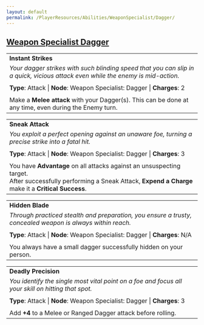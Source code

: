```yaml
---
layout: default
permalink: /PlayerResources/Abilities/WeaponSpecialist/Dagger/
---
```

## [Weapon Specialist Dagger](#Dagger)

|                                                                                                                                                            |
| :--------------------------------------------------------------------------------------------------------- |
| **Instant Strikes** |
| *Your dagger strikes with such blinding speed that you can slip in a quick, vicious attack even while the enemy is mid-action.* |
| |
| **Type**: Attack \| **Node**: Weapon Specialist: Dagger \| **Charges**: 2 |
| |
| Make a **Melee attack** with your Dagger(s). This can be done at any time, even during the Enemy turn. |

|                                                                                                                                                            |
| :--------------------------------------------------------------------------------------------------------- |
| **Sneak Attack** |
| *You exploit a perfect opening against an unaware foe, turning a precise strike into a fatal hit.* |
| |
| **Type**: Attack \| **Node**: Weapon Specialist: Dagger \| **Charges**: 3 |
| |
| You have **Advantage** on all attacks against an unsuspecting target.<br>After successfully performing a Sneak Attack, **Expend a Charge** make it a **Critical Success**. |

|                                                                                                                                                            |
| :--------------------------------------------------------------------------------------------------------- |
| **Hidden Blade** |
| *Through practiced stealth and preparation, you ensure a trusty, concealed weapon is always within reach.* |
| |
| **Type**: Attack \| **Node**: Weapon Specialist: Dagger \| **Charges**: N/A |
| |
| You always have a small dagger successfully hidden on your person. |

|                                                                                                                                                            |
| :--------------------------------------------------------------------------------------------------------- |
| **Deadly Precision** |
| *You identify the single most vital point on a foe and focus all your skill on hitting that spot.* |
| |
| **Type**: Attack \| **Node**: Weapon Specialist: Dagger \| **Charges**: 3 |
| |
| Add **+4** to a Melee or Ranged Dagger attack before rolling. |